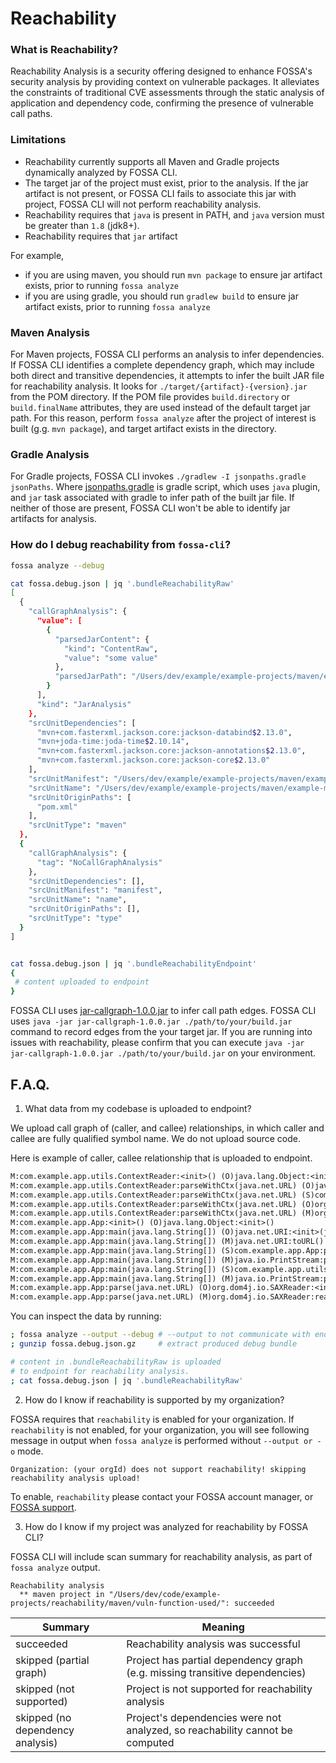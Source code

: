 # Reachability

### What is Reachability?

Reachability Analysis is a security offering designed to enhance FOSSA's security analysis by providing context on vulnerable packages. It alleviates the constraints of traditional CVE assessments through the static analysis of application and dependency code, confirming the presence of vulnerable call paths. 

### Limitations

- Reachability currently supports all Maven and Gradle projects dynamically analyzed by FOSSA CLI. 
- The target jar of the project must exist, prior to the analysis. If the jar artifact is not present, or FOSSA CLI fails to
associate this jar with project, FOSSA CLI will not perform reachability analysis.
- Reachability requires that `java` is present in PATH, and `java` version must be greater than `1.8` (jdk8+).
- Reachability requires that `jar` artifact 

For example, 
- if you are using maven, you should run `mvn package` to ensure jar artifact exists, prior to running `fossa analyze`
- if you are using gradle, you should run `gradlew build` to ensure jar artifact exists, prior to running `fossa analyze`

### Maven Analysis

For Maven projects, FOSSA CLI performs an analysis to infer dependencies. If FOSSA CLI identifies a complete dependency graph, which may include both direct and transitive dependencies, it attempts to infer the built JAR file for reachability analysis. It looks for `./target/{artifact}-{version}.jar` from the POM directory. If the POM file provides `build.directory` or `build.finalName` attributes, they are used instead of the default target jar path. For this reason, perform `fossa analyze` after the project of interest is built (g.g. `mvn package`), and target artifact exists in the directory.

### Gradle Analysis

For Gradle projects, FOSSA CLI invokes `./gradlew -I jsonpaths.gradle jsonPaths`. Where [jsonpaths.gradle](./../../scripts/jarpaths.gradle) is gradle script, which uses `java` plugin, and `jar` task associated with gradle to infer path of the built jar file. If neither of those are present, FOSSA CLI won't be able to identify jar artifacts for analysis.

### How do I debug reachability from `fossa-cli`?

```bash
fossa analyze --debug

cat fossa.debug.json | jq '.bundleReachabilityRaw'
[
  {
    "callGraphAnalysis": {
      "value": [
        {
          "parsedJarContent": {
            "kind": "ContentRaw",
            "value": "some value"
          },
          "parsedJarPath": "/Users/dev/example/example-projects/maven/example-maven-project/target/example-artifact-1.1.jar"
        }
      ],
      "kind": "JarAnalysis"
    },
    "srcUnitDependencies": [
      "mvn+com.fasterxml.jackson.core:jackson-databind$2.13.0",
      "mvn+joda-time:joda-time$2.10.14",
      "mvn+com.fasterxml.jackson.core:jackson-annotations$2.13.0",
      "mvn+com.fasterxml.jackson.core:jackson-core$2.13.0"
    ],
    "srcUnitManifest": "/Users/dev/example/example-projects/maven/example-maven-project/",
    "srcUnitName": "/Users/dev/example/example-projects/maven/example-maven-project/",
    "srcUnitOriginPaths": [
      "pom.xml"
    ],
    "srcUnitType": "maven"
  },
  {
    "callGraphAnalysis": {
      "tag": "NoCallGraphAnalysis"
    },
    "srcUnitDependencies": [],
    "srcUnitManifest": "manifest",
    "srcUnitName": "name",
    "srcUnitOriginPaths": [],
    "srcUnitType": "type"
  }
]


cat fossa.debug.json | jq '.bundleReachabilityEndpoint'
{
 # content uploaded to endpoint
}
```

FOSSA CLI uses [jar-callgraph-1.0.0.jar](../../scripts/jar-callgraph-1.0.0.jar) to infer call path edges. 
FOSSA CLI uses `java -jar jar-callgraph-1.0.0.jar ./path/to/your/build.jar` command to record edges from
the your target jar. If you are running into issues with reachability, please confirm that you can execute
`java -jar jar-callgraph-1.0.0.jar ./path/to/your/build.jar` on your environment.

<!-- 
## How do I debug reachability from endpoint?

```bash
# get what we sent to endpoint
cat fossa.debug.json | jq '.bundleReachabilityEndpoint' > rawReachabilityJob.json

# run job in dry mode
>> yarn repl
>> performReachabilityInDryMode('rawReachabilityJob.json', 'orgId', 'userRevisionId')
#
# [Info] ....
# [Info] ....

# This will upsert 'rawReachabilityJob.json' to S3, and perform
# analysis without persisting anything to database. This command is ('orgId', 'userRevisionId')
# agnostic, meaning that you can run 'rawReachabilityJob.json' for any permutation of ('orgId', 'userRevisionId').

# For example, for any customer's 'rawReachabilityJob.json' (retrieved via debug bundle), you
# can `performReachabilityInDryMode(...)` in your local environment, for your orgId, and userRevisionId.
#
# Since this does not persist any data in cache, nor in exports table - it has no consequences to
# orgId, and userRevisionId.

```
Likewise, you can also inspect analysis done in datadog, by looking at logs associated with the build id. FOSSA
performs reachability analysis as part of provided build (all variants of provided builds).
-->

## F.A.Q. 

1. What data from my codebase is uploaded to endpoint?

We upload call graph of (caller, and callee) relationships, in which
caller and callee are fully qualified symbol name. We do not upload source code.

Here is example of caller, callee relationship that is uploaded to endpoint.

```txt
M:com.example.app.utils.ContextReader:<init>() (O)java.lang.Object:<init>()
M:com.example.app.utils.ContextReader:parseWithCtx(java.net.URL) (O)java.io.File:<init>(java.lang.String)
M:com.example.app.utils.ContextReader:parseWithCtx(java.net.URL) (S)com.google.common.io.Files:toString(java.io.File,java.nio.charset.Charset)
M:com.example.app.utils.ContextReader:parseWithCtx(java.net.URL) (O)org.dom4j.jaxb.JAXBReader:<init>(java.lang.String)
M:com.example.app.utils.ContextReader:parseWithCtx(java.net.URL) (M)org.dom4j.jaxb.JAXBReader:read(java.net.URL)
M:com.example.app.App:<init>() (O)java.lang.Object:<init>()
M:com.example.app.App:main(java.lang.String[]) (O)java.net.URI:<init>(java.lang.String)
M:com.example.app.App:main(java.lang.String[]) (M)java.net.URI:toURL()
M:com.example.app.App:main(java.lang.String[]) (S)com.example.app.App:parse(java.net.URL)
M:com.example.app.App:main(java.lang.String[]) (M)java.io.PrintStream:println(java.lang.Object)
M:com.example.app.App:main(java.lang.String[]) (S)com.example.app.utils.ContextReader:parseWithCtx(java.net.URL)
M:com.example.app.App:main(java.lang.String[]) (M)java.io.PrintStream:println(java.lang.Object)
M:com.example.app.App:parse(java.net.URL) (O)org.dom4j.io.SAXReader:<init>()
M:com.example.app.App:parse(java.net.URL) (M)org.dom4j.io.SAXReader:read(java.net.URL)
```

You can inspect the data by running:

```bash
; fossa analyze --output --debug # --output to not communicate with endpoint
; gunzip fossa.debug.json.gz     # extract produced debug bundle

# content in .bundleReachabilityRaw is uploaded
# to endpoint for reachability analysis.
; cat fossa.debug.json | jq '.bundleReachabilityRaw'
```

2. How do I know if reachability is supported by my organization?

FOSSA requires that `reachability` is enabled for your organization. If `reachability` is not enabled,
for your organization, you will see following message in output when `fossa analyze` is performed without
`--output or -o` mode.

```text
Organization: (your orgId) does not support reachability! skipping reachability analysis upload!
```

To enable, `reachability` please contact your FOSSA account manager, or [FOSSA support](https://support.fossa.com).


3. How do I know if my project was analyzed for reachability by FOSSA CLI?

FOSSA CLI will include scan summary for reachability analysis, as part of `fossa analyze` output.

```text
Reachability analysis
  ** maven project in "/Users/dev/code/example-projects/reachability/maven/vuln-function-used/": succeeded
```

| Summary                          | Meaning                                                                      |
|----------------------------------|------------------------------------------------------------------------------|
| succeeded                        | Reachability analysis was successful                                         |
| skipped (partial graph)          | Project has partial dependency graph (e.g. missing transitive dependencies)  |
| skipped (not supported)          | Project is not supported for reachability analysis                           |
| skipped (no dependency analysis) | Project's dependencies were not analyzed, so reachability cannot be computed |


